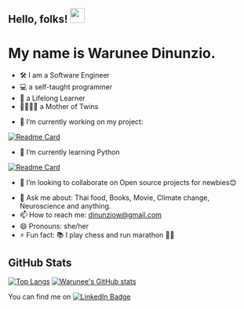 ## Hello, folks! <img src="https://raw.githubusercontent.com/MartinHeinz/MartinHeinz/master/wave.gif" width="30px">
# My name is Warunee Dinunzio.
- 🛠 I am a Software Engineer
- 💻 a self-taught programmer
- 📖 a Lifelong Learner
- 🙎🏻🙎🏻 a Mother of Twins
<!-- **waruneeDinunzio/waruneeDinunzio** is a ✨ _special_ ✨ repository because its `README.md` (this file) appears on your GitHub profile. -->
- 🔭 I’m currently working on my project:

[![Readme Card](https://github-readme-stats.vercel.app/api/pin/?username=waruneedinunzio&repo=react_menu_admin)](https://github.com/waruneeDinunzio/react_menu_admin)
- 🌱 I’m currently learning Python

[![Readme Card](https://github-readme-stats.vercel.app/api/pin/?username=waruneedinunzio&repo=Learning_Python)](https://github.com/waruneeDinunzio/Learning_Python)
- 👯 I’m looking to collaborate on Open source projects for newbies😊
<!-- - 🤔 I’m looking for help with ... -->
- 💬 Ask me about: Thai food, Books, Movie, Climate change, Neuroscience and anything.
- 📫 How to reach me: dinunziow@gmail.com
- 😄 Pronouns: she/her
- ⚡ Fun fact: 📚 I play chess and run marathon 🏃‍♀️ 

<!-- [![Readme Card](https://github-readme-stats.vercel.app/api/pin/?username=waruneedinunzio&repo=Phrase_Hunter)](https://github.com/waruneeDinunzio/Phrase_Hunter) -->
## GitHub Stats
[![Top Langs](https://github-readme-stats.vercel.app/api/top-langs/?username=waruneedinunzio)](https://github.com/waruneedinunzio/github-readme-stats)
[![Warunee's GitHub stats](https://github-readme-stats.vercel.app/api?username=waruneedinunzio)](https://github.com/waruneedinunzio/github-readme-stats)
<!-- [visitors](https://visitor-badge.glitch.me/badge?page_id=page.id)
![Warunee's GitHub stats](https://github-readme-stats.vercel.app/api?username=waruneedinunzio&show_icons=true&hide_border=true&&count_private=true&include_all_commits=true)
 -->
You can find me on
[![LinkedIn Badge](https://img.shields.io/badge/LinkedIn-Profile-informational?style=flat&logo=linkedin&logoColor=white&color=0D76A8)](https://www.linkedin.com/in/warunee-dinunzio/)
<!-- Icons -->



